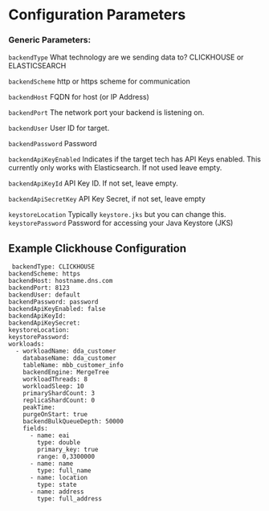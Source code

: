# Configuration Parameters

### Generic Parameters:
```backendType``` What technology are we sending data to? CLICKHOUSE or ELASTICSEARCH<P>
```backendScheme``` http or https scheme for communication<P>
```backendHost``` FQDN for host (or IP Address)<P>
```backendPort``` The network port your backend is listening on.<P>
```backendUser``` User ID for target.<P>
```backendPassword``` Password<P>
```backendApiKeyEnabled``` Indicates if the target tech has API Keys enabled.  This currently only works with Elasticsearch. If not used leave empty.<P>
```backendApiKeyId```  API Key ID.  If not set, leave empty.<P>
```backendApiSecretKey``` API Key Secret, if not set, leave empty<P>
```keystoreLocation``` Typically ```keystore.jks``` but you can change this.
```keystorePassword``` Password for accessing your Java Keystore (JKS) 

## Example Clickhouse Configuration
```
 backendType: CLICKHOUSE
backendScheme: https
backendHost: hostname.dns.com
backendPort: 8123
backendUser: default
backendPassword: password
backendApiKeyEnabled: false
backendApiKeyId:
backendApiKeySecret:
keystoreLocation:
keystorePassword:
workloads:
  - workloadName: dda_customer
    databaseName: dda_customer
    tableName: mbb_customer_info
    backendEngine: MergeTree
    workloadThreads: 8
    workloadSleep: 10
    primaryShardCount: 3
    replicaShardCount: 0
    peakTime:
    purgeOnStart: true
    backendBulkQueueDepth: 50000
    fields:
      - name: eai
        type: double
        primary_key: true
        range: 0,3300000
      - name: name
        type: full_name
      - name: location
        type: state
      - name: address
        type: full_address

```